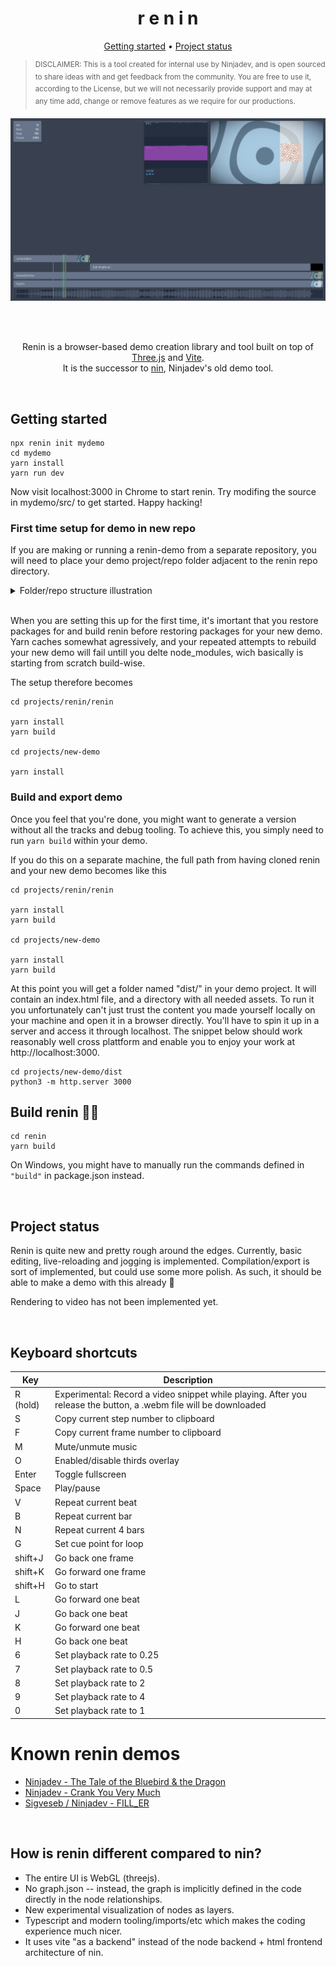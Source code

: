 <h1 align="center">r e n i n</h1>

<p align=center> <a href="#getting-started">Getting started</a> • <a href="#project-status">Project status</a></p>


> <sup>DISCLAIMER: This is a tool created for internal use by Ninjadev, and is open sourced to share ideas with and get
> feedback from the community. You are free to use it, according to the License, but we will not necessarily provide
> support and may at any time add, change or remove features as we require for our productions.</sup>

<pre align="center">
<img src="screenshot.png" />
</pre>

<br/><br/>

<p align="center">
Renin is a browser-based demo creation library and tool built on top of <a href="https://github.com/mrdoob/three.js/">Three.js</a> and <a href="https://vitejs.dev">Vite</a>.<br/>It is the successor to <a href="https://github.com/ninjadev/nin">nin</a>, Ninjadev's old demo tool.
</p>

<br/>

## Getting started

```shell
npx renin init mydemo
cd mydemo
yarn install
yarn run dev
```

Now visit localhost:3000 in Chrome to start renin. Try modifing the source in mydemo/src/ to get started. Happy hacking!

### First time setup for demo in new repo

If you are making or running a renin-demo from a separate repository, you will need to place your demo project/repo folder adjacent to the renin repo directory.

<details>
<summary>Folder/repo structure illustration</summary>

```
projects/
├─ renin/
|  ├─ .git/
|  ├─ renin/
|  |  ├─ node_modules/
|  |  ├─ src/
|  ├─ ...
├─ new-demo/
|  ├─ .git/
|  ├─ node_modules/
|  ├─ src/
|  ├─ ...
```
</details>
<br>

When you are setting this up for the first time, it's imortant that you restore packages for and build renin before restoring packages for your new demo.
Yarn caches somewhat agressively, and your repeated attempts to rebuild your new demo will fail untill you delte node_modules, wich basically is starting from scratch build-wise.

The setup therefore becomes

```shell
cd projects/renin/renin

yarn install
yarn build

cd projects/new-demo

yarn install
```

### Build and export demo

Once you feel that you're done, you might want to generate a version without all the tracks and debug tooling.
To achieve this, you simply need to run `yarn build` within your demo.

If you do this on a separate machine, the full path from having cloned renin and your new demo becomes like this

```shell
cd projects/renin/renin

yarn install
yarn build

cd projects/new-demo

yarn install
yarn build
```

At this point you will get a folder named "dist/" in your demo project.
It will contain an index.html file, and a directory with all needed assets.
To run it you unfortunately can't just trust the content you made yourself locally on your machine and open it in a browser directly.
You'll have to spin it up in a server and access it through localhost.
The snippet below should work reasonably well cross plattform and enable you to enjoy your work at http://localhost:3000.

```shell
cd projects/new-demo/dist
python3 -m http.server 3000
```

## Build renin 🔨🔧

```shell
cd renin
yarn build
```

On Windows, you might have to manually run the commands defined in `"build"` in package.json instead.

<br/>

## Project status

Renin is quite new and pretty rough around the edges.
Currently, basic editing, live-reloading and jogging is implemented.
Compilation/export is sort of implemented, but could use some more polish.
As such, it should be able to make a demo with this already :tada:

Rendering to video has not been implemented yet.


<br/>

## Keyboard shortcuts

| Key      | Description                                                                                                       |
|----------|-------------------------------------------------------------------------------------------------------------------|
| R (hold) | Experimental: Record a video snippet while playing. After you release the button, a .webm file will be downloaded |
| S        | Copy current step number to clipboard                                                                             |
| F        | Copy current frame number to clipboard                                                                            |
| M        | Mute/unmute music                                                                                                 |
| O        | Enabled/disable thirds overlay                                                                                    |
| Enter    | Toggle fullscreen                                                                                                 |
| Space    | Play/pause                                                                                                        |
| V        | Repeat current beat                                                                                               |
| B        | Repeat current bar                                                                                                |
| N        | Repeat current 4 bars                                                                                             |
| G        | Set cue point for loop                                                                                            |
| shift+J  | Go back one frame                                                                                                 |
| shift+K  | Go forward one frame                                                                                              |
| shift+H  | Go to start                                                                                                       |
| L        | Go forward one beat                                                                                               |
| J        | Go back one beat                                                                                                  |
| K        | Go forward one beat                                                                                               |
| H        | Go back one beat                                                                                                  |
| 6        | Set playback rate to 0.25                                                                                         |
| 7        | Set playback rate to 0.5                                                                                          |
| 8        | Set playback rate to 2                                                                                            |
| 9        | Set playback rate to 4                                                                                            |
| 0        | Set playback rate to 1                                                                                            |

# Known renin demos

- [Ninjadev - The Tale of the Bluebird & the Dragon](https://www.pouet.net/prod.php?which=91820)
- [Ninjadev - Crank You Very Much](https://www.pouet.net/prod.php?which=94165)
- [Sigveseb / Ninjadev - FILL_ER](https://www.pouet.net/prod.php?which=94133)

<br/>

## How is renin different compared to nin?

- The entire UI is WebGL (threejs).
- No graph.json -- instead, the graph is implicitly defined in the code directly in the node relationships.
- New experimental visualization of nodes as layers.
- Typescript and modern tooling/imports/etc which makes the coding experience much nicer.
- It uses vite "as a backend" instead of the node backend + html frontend architecture of nin.
